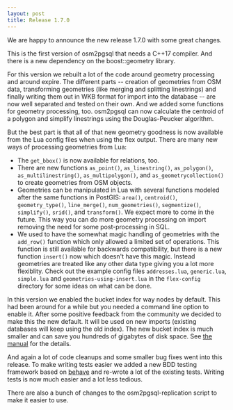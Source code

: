 ```yaml
---
layout: post
title: Release 1.7.0
---
```


We are happy to announce the new release 1.7.0 with some great changes.

This is the first version of osm2pgsql that needs a C++17 compiler. And there
is a new dependency on the boost::geometry library.

For this version we rebuilt a lot of the code around geometry processing and
around expire. The different parts -- creation of geometries from OSM data,
transforming geometries (like merging and splitting linestrings) and finally
writing them out in WKB format for import into the database -- are now well
separated and tested on their own. And we added some functions for geometry
processing, too. osm2pgsql can now calculate the centroid of a polygon and
simplify linestrings using the Douglas-Peucker algorithm.

But the best part is that all of that new geometry goodness is now available
from the  Lua config files when using the flex output. There are many new ways
of processing geometries from Lua:

* The `get_bbox()` is now available for relations, too.
* There are new functions `as_point()`, `as_linestring()`, `as_polygon()`,
  `as_multilinestring()`, `as_multipolygon()`, and `as_geometrycollection()`
  to create geometries from OSM objects.
* Geometries can be manipulated in Lua with several functions modeled after
  the same functions in PostGIS: `area()`, `centroid()`, `geometry_type()`,
  `line_merge()`, `num_geometries()`, `segmentize()`, `simplify()`, `srid()`,
  and `transform()`. We expect more to come in the future. This way you can do
  more geometry processing on import removing the need for some post-processing
  in SQL.
* We used to have the somewhat magic handling of geometries with the `add_row()`
  function which only allowed a limited set of operations. This function is
  still available for backwards compatibility, but there is a new function
  `insert()` now which doesn't have this magic. Instead geometries are treated
  like any other data type giving you a lot more flexiblity. Check out the
  example config files `addresses.lua`, `generic.lua`, `simple.lua` and
  `geometries-using-insert.lua` in the `flex-config` directory for some ideas
  on what can be done.

In this version we enabled the bucket index for way nodes by default. This had
been around for a while but you needed a command line option to enable it.
After some positive feedback from the community we decided to make this the new
default. It will be used on new imports (existing databases will keep using the
old index). The new bucket index is much smaller and can save you hundreds of
gigabytes of disk space. See [the
manual](https://osm2pgsql.org/doc/manual.html#bucket-index-for-slim-mode) for
the details.

And again a lot of code cleanups and some smaller bug fixes went into this
release. To make writing tests easier we added a new BDD testing framework
based on [behave](https://behave.readthedocs.io/) and re-wrote a lot of the
existing tests. Writing tests is now much easier and a lot less tedious.

There are also a bunch of changes to the osm2pgsql-replication script to make
it easier to use.

